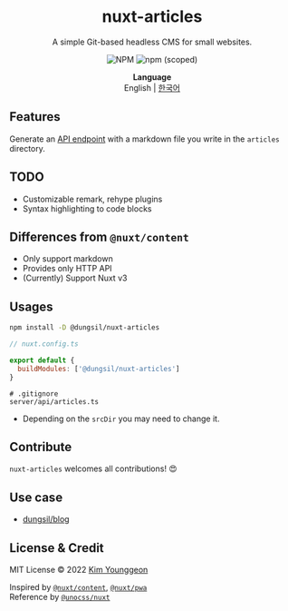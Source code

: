 <h1 align="center">nuxt-articles</h1>
<p align="center">
A simple Git-based headless CMS for small websites.
</p>
<div align="center">
	<img alt="NPM" src="https://img.shields.io/npm/l/@dungsil/nuxt-articles?style=flat-square">
	<img alt="npm (scoped)" src="https://img.shields.io/npm/v/@dungsil/nuxt-articles?style=flat-square">
</div>
<p align="center">
	<b>Language</b> <br>
	English | <a href="https://github.com/dungsil/nuxt-articles/blob/main/README.ko.md">한국어</a>
</p>

## Features
Generate an [API endpoint][LINK_API_ROUTES] with a markdown file you write in the `articles` directory.

## TODO
 - Customizable remark, rehype plugins
 - Syntax highlighting to code blocks

## Differences from `@nuxt/content`
 - Only support markdown
 - Provides only HTTP API
 - (Currently) Support Nuxt v3

## Usages
```bash
npm install -D @dungsil/nuxt-articles
```
```javascript
// nuxt.config.ts

export default {
  buildModules: ['@dungsil/nuxt-articles']
}
```
```gitignore
# .gitignore
server/api/articles.ts
```
  - Depending on the `srcDir` you may need to change it.

## Contribute
`nuxt-articles` welcomes all contributions! 😍

## Use case
  - [dungsil/blog](https://github.com/dungsil/blog)

## License & Credit
MIT License &copy; 2022 [Kim Younggeon](https://younggeon.kim)

Inspired by [`@nuxt/content`](https://content.nuxtjs.org/), [`@nuxt/pwa`](https://pwa.nuxtjs.org/) \
Reference by [`@unocss/nuxt`](https://github.com/antfu/unocss/tree/main/packages/nuxt)


[LINK_API_ROUTES]: https://v3.nuxtjs.org/docs/directory-structure/server/#api-routes
